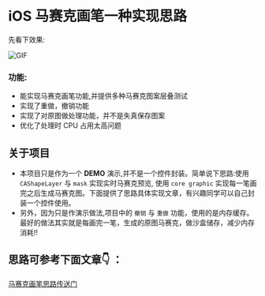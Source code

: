 # iOS 马赛克画笔一种实现思路

先看下效果:

![GIF](http://sylarimage.oss-cn-shenzhen.aliyuncs.com/2019-03-22-080513.gif)


### 功能:
* 能实现马赛克画笔功能,并提供多种马赛克图案层叠测试
* 实现了重做，撤销功能
* 实现了对原图做处理功能，并不是失真保存图案
* 优化了处理时 CPU 占用太高问题

## 关于项目
* 本项目只是作为一个 **DEMO** 演示,并不是一个控件封装。简单说下思路:使用 `CAShapeLayer` 与 `mask` 实现实时马赛克预览, 使用 `core graphic` 实现每一笔画完之后生成马赛克图。下面提供了思路具体实现文章，有兴趣同学可以自己封装一个控件使用。
* 另外，因为只是作演示做法,项目中的 `撤销` 与 `重做` 功能，使用的是内存缓存。最好的做法其实就是每画完一笔，生成的原图马赛克，做沙盒储存，减少内存消耗!!

## 思路可参考下面文章👇 ：
[马赛克画笔思路传送门](http://isylar.com/2018/04/03/iOSMosaiImagePen/)




